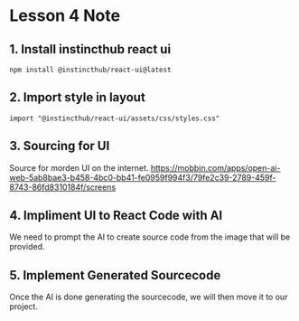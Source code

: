 # Lesson 4 Note

## 1. Install instincthub react ui

```
npm install @instincthub/react-ui@latest
```

## 2. Import style in layout

```
import "@instincthub/react-ui/assets/css/styles.css"
```

## 3. Sourcing for UI

Source for morden UI on the internet.
https://mobbin.com/apps/open-ai-web-5ab8bae3-b458-4bc0-bb41-fe0959f994f3/79fe2c39-2789-459f-8743-86fd8310184f/screens

## 4. Impliment UI to React Code with AI

We need to prompt the AI to create source code from the image that will be provided.

## 5. Implement Generated Sourcecode

Once the AI is done generating the sourcecode, we will then move it to our project.

